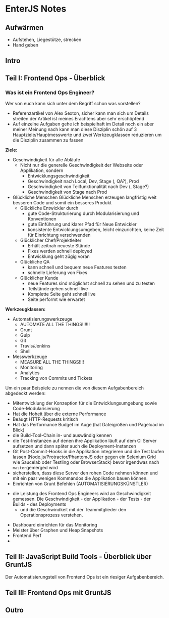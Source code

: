 # EnterJS Notes

## Aufwärmen
* Aufstehen, Liegestütze, strecken
* Hand geben

## Intro
## Teil I: Frontend Ops - Überblick

### Was ist ein Frontend Ops Engineer?
Wer von euch kann sich unter dem Begriff schon was vorstellen?

* Referenzartikel von Alex Sexton, sicher kann man sich um Details streiten der Artikel ist meines Erachtens aber sehr erschöpfend
* Auf einzelne Aufgaben gehe ich beispielhaft im Detail noch ein aber meiner Meinung nach kann man diese Disziplin schön auf 3 Hauptziele/Hauptmesswerte und zwei Werkzeugklassen reduzieren um die Disziplin zusammen zu fassen

**Ziele:**
* Geschwindigkeit für alle Abläufe
	* Nicht nur die generelle Geschwindigkeit der Webseite oder Applikation, sondern
		* Entwicklungsgeschwindigkeit
		* Geschwindigkeit nach Local, Dev, Stage (, QA?), Prod
		* Geschwindigkeit von Teilfunktionalität nach Dev (, Stage?)
		* Geschwindigkeit von Stage nach Prod
* Glückliche Menschen
	Glückliche Menschen erzeugen langfristig weit besseren Code und somit ein besseres Produkt
	* Glückliche Entwickler durch
		* gute Code-Strukturierung durch Modularisierung und Konventionen
		* gute Einführung und klarer Pfad für Neue Entwickler
		* konsistente Entwicklungsumgeben, leicht einzurichten, keine Zeit für Einrichtung verschwenden
	* Glücklicher Chef/Projektleiter
		* Erhält zeitnah neueste Stände
		* Fixes werden schnell deployed
		* Entwicklung geht zügig voran
	* Glückliche QA
		* kann schnell und bequem neue Features testen
		* schnelle Lieferung von Fixes
	* Glücklicher Kunde
		* neue Features sind möglichst schnell zu sehen und zu testen
		* Teilstände gehen schnell live
		* Komplette Seite geht schnell live
		* Seite performt wie erwartet

**Werkzeugklassen:**
* Automatisierungswerkzeuge
	* AUTOMATE ALL THE THINGS!!!!!!
	* Grunt
	* Gulp
	* Git
	* Travis/Jenkins
	* Shell
* Messwerkzeuge
	* MEASURE ALL THE THINGS!!!!
	* Monitoring
	* Analytics
	* Tracking von Commits und Tickets

Um ein paar Beispiele zu nennen die von diesem Aufgabenbereich abgedeckt werden:
* Mitentwicklung der Konzeption für die Entwicklungsumgebung sowie Code-Modularisierung
* Hat die Hoheit über die externe Performance
* Beäugt HTTP-Requests kritisch
* Hat das Performance Budget im Auge (hat Dateigrößen und Pageload im Blick)
* die Build-Tool-Chain in- und auswändig kennen
* die Test-Instanzen auf denen ihre Applikation läuft auf dem CI Server aufsetzen und dann später auch die Deployment-Instanzen
* Git Post-Commit-Hooks in die Applikation integrieren und die Test laufen lassen (Node.js/Protractor/PhantomJS oder gegen ein Selenium Grid wie Saucelab oder Testling oder BrowserStack) bevor irgendwas nach `master`gemerged wird
* sicherstellen, dass diese Server den rohen Code nehmen können und mit ein paar wenigen Kommandos die Applikation bauen können.
* Einrichten von Grunt Befehlen (AUTOMATISIERUNGSKÜNSTLER)
- die Leistung des Frontend Ops Engineers wird an Geschwindigkeit gemessen. Die Geschwindigkeit
	  - der Applikation
	  - der Tests
	  - der Builds
	  - des Deployments
	* und die Geschwindkeit mit der Teammitglieder den Operationsprozess verstehen.
* Dashboard einrichten für das Monitoring
* Meister über Graphen und Heap Snapshots
* Frontend Perf
* 


## Teil II: JavaScript Build Tools - Überblick über GruntJS
Der Automatisierungsteil von Frontend Ops ist ein riesiger Aufgabenbereich. 

## Teil III: Frontend Ops mit GruntJS



## Outro
